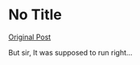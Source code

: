 # No Title

[Original Post](https://discourse.onlinedegree.iitm.ac.in/t/171141/375)

<p>But sir, It was supposed to run right…</p>